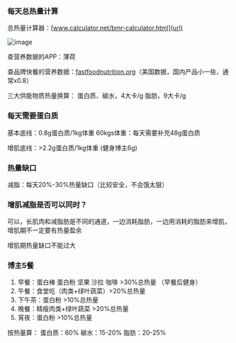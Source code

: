 ### 每天总热量计算

总热量计算器：[www.calculator.net/bmr-calculator.html](url)

![image](https://github.com/qbenny/qbenny.github.io/assets/20456210/20f7f89e-75e8-4c5d-9f05-80b6d16b73f0)

查营养数据的APP：薄荷

查品牌快餐的营养数据：[fastfoodnutrition.org](url)（美国数据，国内产品小一些，通常x0.8）

三大供能物质热量换算：
蛋白质、碳水，4大卡/g
脂肪，9大卡/g

### 每天需要蛋白质

基本底线：0.8g蛋白质/1kg体重
60kgs体重：每天需要补充48g蛋白质

增肌底线：>2.2g蛋白质/1kg体重 (健身博主6g)

### 热量缺口

减脂：每天20%-30%热量缺口（比较安全，不会饿太狠）

### 增肌减脂是否可以同时？

可以，长肌肉和减脂肪是不同的通道，一边消耗脂肪，一边用消耗的脂肪来增肌，增肌期不一定要有热量盈余

增肌期热量缺口不能过大


### 博主5餐
1. 早餐：蛋白棒 蛋白粉 坚果 沙拉 咖啡 >30%总热量 （早餐后健身）
2. 午餐：食堂吃（肉类+绿叶蔬菜）>20%总热量
3. 下午茶：蛋白粉 >10%总热量
4. 晚餐：精瘦肉类+绿叶蔬菜 >20%总热量
5. 宵夜：蛋白粉 >10%总热量

按热量算：
蛋白质：60%
碳水：15-20%
脂肪：20-25%

